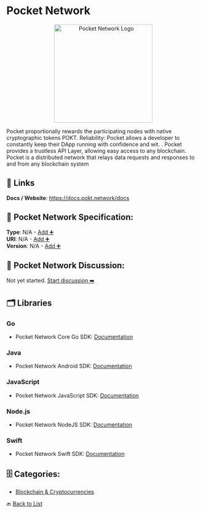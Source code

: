 # Pocket Network
<p align="center">
    <img width="256" src="https://raw.githubusercontent.com/apis-list/apis-list/main/apis/pocket-network/logo_256x256.png" alt="Pocket Network Logo"/>
</p>
Pocket proportionally rewards the participating nodes with native cryptographic tokens POKT. Reliability: Pocket allows a developer to constantly keep their DApp running with confidence and wit. . Pocket provides a trustless API Layer, allowing easy access to any blockchain. Pocket is a distributed network that relays data requests and responses to and from any blockchain system

##  🔗 Links
**Docs / Website**: https://docs.pokt.network/docs

## 🧬 Pocket Network Specification:
**Type**: N/A - [Add ➕](https://github.com/apis-list/apis-list/edit/main/apis.yaml#L15213)  
**URI**: N/A - [Add ➕](https://github.com/apis-list/apis-list/edit/main/apis.yaml#L15213)  
**Version**: N/A - [Add ➕](https://github.com/apis-list/apis-list/edit/main/apis.yaml#L15213)

## 💬 Pocket Network Discussion:
Not yet started. [Start discussion ➡️](https://github.com/apis-list/apis-list/discussions/new)

## 🗂️ Libraries
### Go
- Pocket Network Core Go SDK: [Documentation](https://github.com/pokt-network/pocket-core)
### Java
- Pocket Network Android SDK: [Documentation](https://github.com/pokt-network/pocket-android)
### JavaScript
- Pocket Network JavaScript SDK: [Documentation](https://github.com/pokt-network/pocket-js)
### Node.js
- Pocket Network NodeJS SDK: [Documentation](https://github.com/pokt-network/pocket-node)
### Swift
- Pocket Network Swift SDK: [Documentation](https://github.com/pokt-network/pocket-swift)


## 🗄️ Categories:
- [Blockchain & Cryptocurrencies](https://github.com/apis-list/apis-list#blockchain--cryptocurrencies-)

🔙  [Back to List](https://github.com/apis-list/apis-list)
